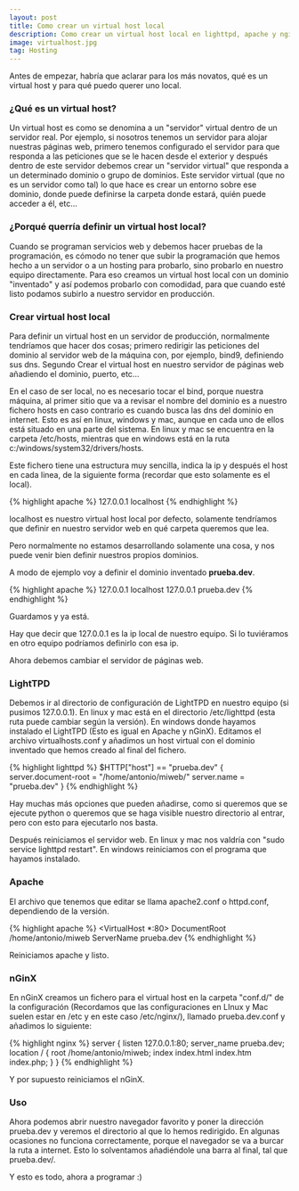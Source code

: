 ```yaml
---
layout: post
title: Como crear un virtual host local
description: Como crear un virtual host local en lighttpd, apache y nginx.
image: virtualhost.jpg
tag: Hosting
---
```


Antes de empezar, habría que aclarar para los más novatos, qué es un virtual host y para qué puedo querer uno local.

### ¿Qué es un virtual host? ###

Un virtual host es como se denomina a un "servidor" virtual dentro de un servidor real. Por ejemplo, si nosotros tenemos un servidor para alojar nuestras páginas web, primero tenemos configurado el servidor para que responda a las peticiones que se le hacen desde el exterior y después dentro de este servidor debemos crear un "servidor virtual" que responda a un determinado dominio o grupo de dominios. Este servidor virtual (que no es un servidor como tal) lo que hace es crear un entorno sobre ese dominio, donde puede definirse la carpeta donde estará, quién puede acceder a él, etc...

### ¿Porqué querría definir un virtual host local? ###

Cuando se programan servicios web y debemos hacer pruebas de la programación, es cómodo no tener que subir la programación que hemos hecho a un servidor o a un hosting para  probarlo, sino probarlo en nuestro equipo directamente. Para eso creamos un virtual host local con un dominio "inventado" y así podemos probarlo con comodidad, para que cuando esté listo podamos subirlo a nuestro servidor en producción.

### Crear virtual host local ###

Para definir un virtual host en un servidor de producción, normalmente tendríamos que hacer dos cosas; primero redirigir las peticiones del dominio al servidor web de la máquina con, por ejemplo, bind9, definiendo sus dns. Segundo Crear el virtual host en nuestro servidor de páginas web añadiendo el dominio, puerto, etc...

En el caso de ser local, no es necesario tocar el bind, porque nuestra máquina, al primer sitio que va a revisar el nombre del dominio es a nuestro fichero hosts en caso contrario es cuando busca las dns del dominio en internet. Esto es así en linux, windows y mac, aunque en cada uno de ellos está situado en una parte del sistema. En linux y mac se encuentra en la carpeta /etc/hosts, mientras que en windows está en la ruta c:/windows/system32/drivers/hosts.

Este fichero tiene una estructura muy sencilla, indica la ip y después el host en cada linea, de la siguiente forma (recordar que esto solamente es el local).

{% highlight apache %}
127.0.0.1    localhost
{% endhighlight %}

localhost es nuestro virtual host local por defecto, solamente tendríamos que definir en nuestro servidor web en qué carpeta queremos que lea.

Pero normalmente no estamos desarrollando solamente una cosa, y nos puede venir bien definir nuestros propios dominios.

A modo de ejemplo voy a definir el dominio inventado **prueba.dev**.

{% highlight apache %}
127.0.0.1    localhost
127.0.0.1    prueba.dev
{% endhighlight %}

Guardamos y ya está.

Hay que decir que 127.0.0.1 es la ip local de nuestro equipo. Si lo tuviéramos en otro equipo podríamos definirlo con esa ip.

Ahora debemos cambiar el servidor de páginas web.

### LightTPD ###

Debemos ir al directorio de configuración de LightTPD en nuestro equipo (si pusimos 127.0.0.1). En linux y mac está en el directorio /etc/lighttpd (esta ruta puede cambiar según la versión). En windows donde hayamos instalado el LightTPD (Esto es igual en Apache y nGinX). Editamos el archivo virtualhosts.conf y añadimos un host virtual con el dominio inventado que hemos creado al final del fichero.

{% highlight lighttpd %}
$HTTP["host"] == "prueba.dev" {
    server.document-root = "/home/antonio/miweb/"
    server.name = "prueba.dev"
}
{% endhighlight %}

Hay muchas más opciones que pueden añadirse, como si queremos que se ejecute python o queremos que se haga visible nuestro directorio al entrar, pero con esto para ejecutarlo nos basta.

Después reiniciamos el servidor web. En linux y mac nos valdría con "sudo service lighttpd restart". En windows reiniciamos con el programa que hayamos instalado.

### Apache ###

El archivo que tenemos que editar se llama apache2.conf o httpd.conf, dependiendo de la versión.

{% highlight apache %}
<VirtualHost *:80>
    DocumentRoot /home/antonio/miweb
    ServerName prueba.dev
</VirtualHost>
{% endhighlight %}

Reiniciamos apache y listo.

### nGinX ###

En nGinX creamos un fichero para el virtual host en la carpeta "conf.d/" de la configuración (Recordamos que las configuraciones en LInux y Mac suelen estar en /etc y en este caso /etc/nginx/), llamado prueba.dev.conf y añadimos lo siguiente:

{% highlight nginx %}
server {
	listen       127.0.0.1:80;
	server_name  prueba.dev;
 	location / {
		root /home/antonio/miweb;
		index index.html index.htm index.php;
	}
}
{% endhighlight %}

Y por supuesto reiniciamos el nGinX.

### Uso ###

Ahora podemos abrir nuestro navegador favorito y poner la dirección prueba.dev y veremos el directorio al que lo hemos redirigido. En algunas ocasiones no funciona correctamente, porque el navegador se va a burcar la ruta a internet. Esto lo solventamos añadiéndole una barra al final, tal que prueba.dev/.

Y esto es todo, ahora a programar :)
